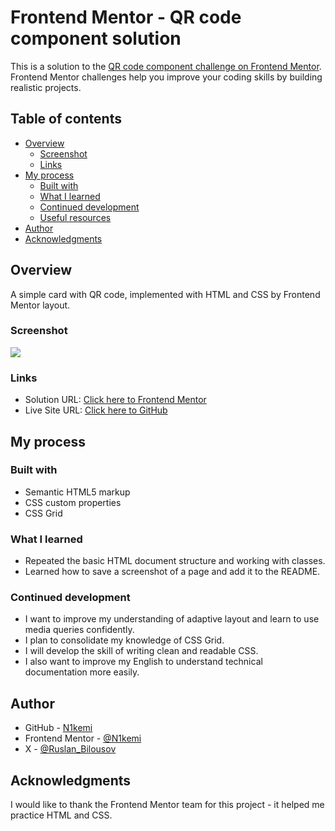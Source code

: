 # Frontend Mentor - QR code component solution

This is a solution to the [QR code component challenge on Frontend Mentor](https://www.frontendmentor.io/challenges/qr-code-component-iux_sIO_H). Frontend Mentor challenges help you improve your coding skills by building realistic projects.

## Table of contents

- [Overview](#overview)
  - [Screenshot](#screenshot)
  - [Links](#links)
- [My process](#my-process)
  - [Built with](#built-with)
  - [What I learned](#what-i-learned)
  - [Continued development](#continued-development)
  - [Useful resources](#useful-resources)
- [Author](#author)
- [Acknowledgments](#acknowledgments)

## Overview

A simple card with QR code, implemented with HTML and CSS by Frontend Mentor layout.

### Screenshot

![](./screenshot.jpg)

### Links

- Solution URL: [Click here to Frontend Mentor]()
- Live Site URL: [Click here to GitHub](https://n1kemi.github.io/qr-code-component/)

## My process

### Built with

- Semantic HTML5 markup
- CSS custom properties
- CSS Grid

### What I learned

- Repeated the basic HTML document structure and working with classes.
- Learned how to save a screenshot of a page and add it to the README.

### Continued development

- I want to improve my understanding of adaptive layout and learn to use media queries confidently.
- I plan to consolidate my knowledge of CSS Grid.
- I will develop the skill of writing clean and readable CSS.
- I also want to improve my English to understand technical documentation more easily.

## Author

- GitHub - [N1kemi](https://github.com/N1kemi)
- Frontend Mentor - [@N1kemi](https://www.frontendmentor.io/profile/N1kemi)
- X - [@Ruslan_Bilousov](https://x.com/Ruslan_Bilousov)

## Acknowledgments

I would like to thank the Frontend Mentor team for this project - it helped me practice HTML and CSS.
